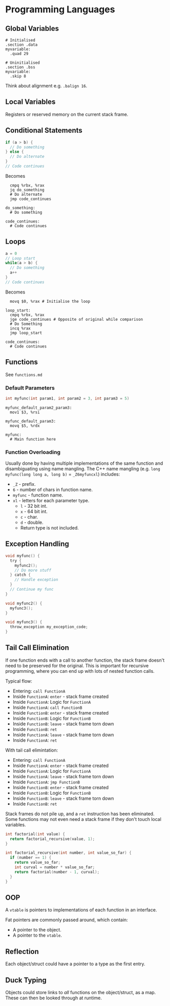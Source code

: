 # Programming Languages

## Global Variables

```gas
# Initialised
.section .data
myvariable:
  .quad 29

# Uninitialised
.section .bss
myvariable:
  .skip 8
```

Think about alignment e.g. `.balign 16`.

## Local Variables

Registers or reserved memory on the current stack frame.

## Conditional Statements

```c
if (a > b) {
  // Do something
} else {
  // Do alternate
}
// Code continues
```

Becomes

```gas
  cmpq %rbx, %rax
  jq do_something
  # Do alternate
  jmp code_continues

do_something:
  # Do something

code_continues:
  # Code continues
```

## Loops

```c
a = 0
// Loop start
while(a > b) {
  // Do something
  a++
}
// Code continues
```

Becomes

```gas
  movq $0, %rax # Initialise the loop

loop_start:
  cmpq %rbx, %rax
  jge code_continues # Opposite of original while comparison
  # Do Something
  incq %rax
  jmp loop_start

code_continues:
  # Code continues
```

## Functions

See `functions.md`

### Default Parameters

```c
int myfunc(int param1, int param2 = 3, int param3 = 5)
```

```gas
myfunc_default_param2_param3:
  mov1 $3, %rsi

myfunc_default_param3:
  movq $5, %rdx

myfunc:
  # Main function here
```

### Function Overloading

Usually done by having multiple implementations of the same function and disambiguating using name
mangling. The C++ name mangling (e.g. `long myfunc(long long a, long b)` = `_Z6myfuncxl`) includes:

- `_Z` - prefix.
- `6` - number of chars in function name.
- `myfunc` - function name.
- `xl` - letters for each parameter type.
  - `l` - 32 bit int.
  - `x` - 64 bit int.
  - `c` - char.
  - `d` - double.
  - Return type is not included.

## Exception Handling

```c
void myfunc() {
  try {
    myfunc2();
    // Do more stuff
  } catch {
    // Handle exception
  }
  // Continue my func
}

void myfunc2() {
  myfunc3();
}

void myfunc3() {
  throw_exception my_exception_code;
}
```

## Tail Call Elimination

If one function ends with a call to another function, the stack frame doesn't need to be preserved
for the original. This is important for recursive programming, where you can end up with lots of
nested function calls.

Typical flow:

- Entering: `call FunctionA`
- Inside `FunctionA`: `enter` - stack frame created
- Inside `FunctionA`: Logic for `FunctionA`
- Inside `FunctionA`: `call FunctionB`
- Inside `FunctionB`: `enter` - stack frame created
- Inside `FunctionB`: Logic for `FunctionB`
- Inside `FunctionB`: `leave` - stack frame torn down
- Inside `FunctionB`: `ret`
- Inside `FunctionA`: `leave` - stack frame torn down
- Inside `FunctionA`: `ret`

With tail call elimintation:

- Entering: `call FunctionA`
- Inside `FunctionA`: `enter` - stack frame created
- Inside `FunctionA`: Logic for `FunctionA`
- Inside `FunctionA`: `leave` - stack frame torn down
- Inside `FunctionA`: `jmp FunctionB`
- Inside `FunctionB`: `enter` - stack frame created
- Inside `FunctionB`: Logic for `FunctionB`
- Inside `FunctionB`: `leave` - stack frame torn down
- Inside `FunctionB`: `ret`

Stack frames do not pile up, and a `ret` instruction has been eliminated. Some functions may not
even need a stack frame if they don't touch local variables.

```c
int factorial(int value) {
  return factorial_recursive(value, 1);
}

int factorial_recursive(int number, int value_so_far) {
  if (number == 1) {
    return value_so_far;
    int curval = number * value_so_far;
    return factorial(number - 1, curval);
  }
}
```

## OOP

A `vtable` is pointers to implementations of each function in an interface.

Fat pointers are commonly passed around, which contain:

- A pointer to the object.
- A pointer to the `vtable`.

## Reflection

Each object/struct could have a pointer to a type as the first entry.

## Duck Typing

Objects could store links to _all_ functions on the object/struct, as a map. These can then be
looked through at runtime.
